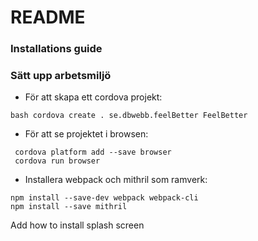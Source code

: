 README
========

### Installations guide ###

### Sätt upp arbetsmiljö

- För att skapa ett cordova projekt:

```
bash cordova create . se.dbwebb.feelBetter FeelBetter
```

- För att se projektet i browsen:

```
 cordova platform add --save browser
 cordova run browser
```

- Installera webpack och mithril som ramverk:

```
npm install --save-dev webpack webpack-cli
npm install --save mithril
```


Add how to install splash screen
